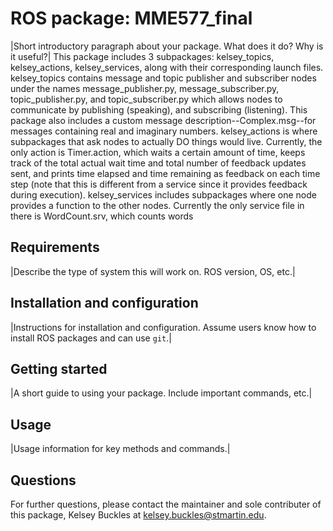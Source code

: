 

# ROS package: MME577_final

|Short introductory paragraph about your package. What does it do? Why is it useful?|
This package includes 3 subpackages: kelsey_topics, kelsey_actions, kelsey_services, along with their corresponding launch files.
kelsey_topics contains message and topic publisher and subscriber nodes under the names message_publisher.py, message_subscriber.py, topic_publisher.py, and topic_subscriber.py which allows nodes to communicate by publishing (speaking), and subscribing (listening).
This package also includes a custom message description--Complex.msg--for messages containing real and imaginary numbers.
kelsey_actions is where subpackages that ask nodes to actually DO things would live. Currently, the only action is Timer.action, which waits a certain amount of time, keeps track of the total actual wait time and total number of feedback updates sent, and prints time elapsed and time remaining as feedback on each time step (note that this is different from a service since it provides feedback during execution).
kelsey_services includes subpackages where one node provides a function to the other nodes. Currently the only service file in there is WordCount.srv, which counts words 

## Requirements

|Describe the type of system this will work on. ROS version, OS, etc.|

## Installation and configuration

|Instructions for installation and configuration. Assume users know how to install ROS packages and can use `git`.|

## Getting started

|A short guide to using your package. Include important commands, etc.|

## Usage

|Usage information for key methods and commands.|

## Questions
For further questions, please contact the maintainer and sole contributer of this package, Kelsey Buckles at kelsey.buckles@stmartin.edu.


